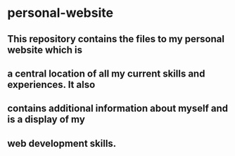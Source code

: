 # personal-website
## This repository contains the files to my personal website which is 
## a central location of all my current skills and experiences. It also
## contains additional information about myself and is a display of my
## web development skills. 
